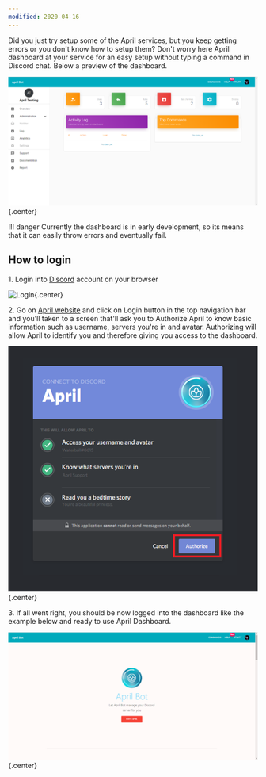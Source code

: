 ```yaml
---
modified: 2020-04-16
---
```


Did you just try setup some of the April services, but you keep getting errors or you
don't know how to setup them? Don't
worry here April dashboard at your service for an easy setup without typing a command
in Discord chat. Below a preview of the dashboard.

![Login](assets/images/dashboard-preview.png){.center}

!!! danger
    Currently the dashboard is in early development, so its means that it can
      easily throw errors and eventually fail.

## How to login

1\. Login into [Discord](https://discordapp.com/login) account on your browser

![Login](https://i.redd.it/p87mbqmaadt01.png){.center}

2\. Go on [April website](https://aprilbot.me) and click on Login button in the top
navigation bar and you'll taken to a screen that'll ask you to Authorize April to
know basic information such as username, servers you're in and avatar. Authorizing
will allow April to identify you and therefore giving you access to the dashboard.

![Login](assets/images/login-authorize.png){.center}

3\. If all went right, you should be now logged into the dashboard like the example
below and ready to use April Dashboard.

![Login](assets/images/login-success.png){.center}
